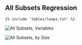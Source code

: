 ## All Subsets Regression

~~~~~~~~~~~~~~~~~~~~~~~~~~~~~~~~~~~~~~~~~~~~~~~~~~~~~~~~~~~~~~~~~~~~~~~~~~~~~~~
{% include 'tables/leaps.txt' %}
~~~~~~~~~~~~~~~~~~~~~~~~~~~~~~~~~~~~~~~~~~~~~~~~~~~~~~~~~~~~~~~~~~~~~~~~~~~~~~~

![](../analysis/figures/leaps-models.png "All Subsets, Variables")

![](../analysis/figures/leaps-subset-size.png "All Subsets, by Size")
